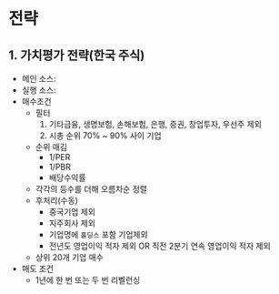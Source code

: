 # 전략 

## 1. 가치평가 전략(한국 주식)

- 메인 소스:
- 실행 소스:
- 매수조건
    - 필터
        1. 기타금융, 생명보험, 손해보험, 은행, 증권, 창업투자, 우선주 제외
        2. 시총 순위 70% ~ 90% 사이 기업
    - 순위 매김
        - 1/PER
        - 1/PBR
        - 배당수익률
    - 각각의 등수를 더해 오름차순 정렬
    - 후처리(수동)
        - 중국기업 제외
        - 지주회사 제외
        - 기업명에 `홀딩스` 포함 기업제외
        - 전년도 영업이익 적자 제외 OR 직전 2분기 연속 영업이익 적자 제외
    - 상위 20개 기업 매수
- 매도 조건
    - 1년에 한 번 또는 두 번 리벨런싱
